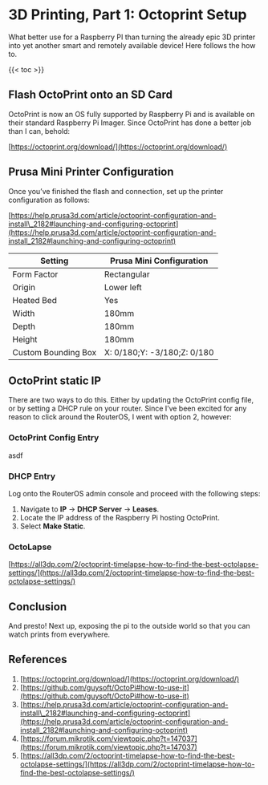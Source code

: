 # 3D Printing, Part 1: Octoprint Setup

What better use for a Raspberry PI than turning the already epic 3D printer into yet another smart and remotely available device! Here follows the how to.

{{< toc >}}

## Flash OctoPrint onto an SD Card

OctoPrint is now an OS fully supported by Raspberry Pi and is available on their standard Raspberry Pi Imager. Since OctoPrint has done a better job than I can, behold:

[https://octoprint.org/download/](https://octoprint.org/download/)

## Prusa Mini Printer Configuration

Once you’ve finished the flash and connection, set up the printer configuration as follows:

[https://help.prusa3d.com/article/octoprint-configuration-and-install\_2182#launching-and-configuring-octoprint](https://help.prusa3d.com/article/octoprint-configuration-and-install_2182#launching-and-configuring-octoprint)

| **Setting**       | **Prusa Mini Configuration** |
|---------------------|------------------------------|
| Form Factor         | Rectangular                  |
| Origin              | Lower left                   |
| Heated Bed          | Yes                          |
| Width               | 180mm                        |
| Depth               | 180mm                        |
| Height              | 180mm                        |
| Custom Bounding Box | X: 0/180;Y: -3/180;Z: 0/180  |

## OctoPrint static IP

There are two ways to do this. Either by updating the OctoPrint config file, or by setting a DHCP rule on your router. Since I’ve been excited for any reason to click around the RouterOS, I went with option 2, however:

### OctoPrint Config Entry

asdf

### DHCP Entry

Log onto the RouterOS admin console and proceed with the following steps:

1. Navigate to **IP** → **DHCP Server** → **Leases**.
2. Locate the IP address of the Raspberry Pi hosting OctoPrint.
3. Select **Make Static**.

### OctoLapse

[https://all3dp.com/2/octoprint-timelapse-how-to-find-the-best-octolapse-settings/](https://all3dp.com/2/octoprint-timelapse-how-to-find-the-best-octolapse-settings/)

## Conclusion

And presto! Next up, exposing the pi to the outside world so that you can watch prints from everywhere.

## References

1. [https://octoprint.org/download/](https://octoprint.org/download/)
2. [https://github.com/guysoft/OctoPi#how-to-use-it](https://github.com/guysoft/OctoPi#how-to-use-it)
3. [https://help.prusa3d.com/article/octoprint-configuration-and-install\_2182#launching-and-configuring-octoprint](https://help.prusa3d.com/article/octoprint-configuration-and-install_2182#launching-and-configuring-octoprint)
4. [https://forum.mikrotik.com/viewtopic.php?t=147037](https://forum.mikrotik.com/viewtopic.php?t=147037)
5. [https://all3dp.com/2/octoprint-timelapse-how-to-find-the-best-octolapse-settings/](https://all3dp.com/2/octoprint-timelapse-how-to-find-the-best-octolapse-settings/)
